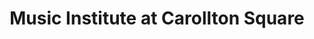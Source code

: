 ---
title: "Music Institute at Carollton Square"
url: /carrollton/music-institute-at-carollton-square/
shop: musical instrument
---